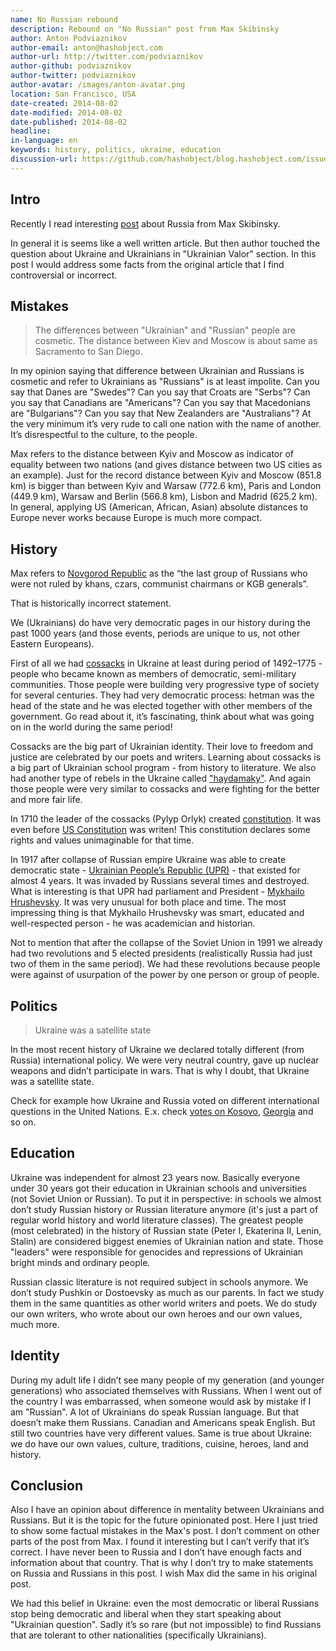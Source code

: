 ```yaml
---
name: No Russian rebound
description: Rebound on "No Russian" post from Max Skibinsky
author: Anton Podviaznikov
author-email: anton@hashobject.com
author-url: http://twitter.com/podviaznikov
author-github: podviaznikov
author-twitter: podviaznikov
author-avatar: /images/anton-avatar.png
location: San Francisco, USA
date-created: 2014-08-02
date-modified: 2014-08-02
date-published: 2014-08-02
headline:
in-language: en
keywords: history, politics, ukraine, education
discussion-url: https://github.com/hashobject/blog.hashobject.com/issues/18
---
```

## Intro

Recently I read interesting [post](https://www.evernote.com/shard/s3/sh/64926e07-83b7-47f2-8d66-42519ca42e42/56cd665b9cd6ebc659ed7a79b4dd770a) about Russia from Max Skibinsky.

In general it is seems like a well written article. But then author touched the question about Ukraine and Ukrainians in "Ukrainian Valor" section. In this post I would address some facts from the original article that I find controversial or incorrect.


## Mistakes

>The differences between "Ukrainian" and "Russian" people are cosmetic. The distance between Kiev and Moscow is about same as Sacramento to San Diego.

In my opinion saying that difference between Ukrainian and Russians is cosmetic and refer to Ukrainians as "Russians"  is at least impolite.
Can you say that Danes are "Swedes"? Can you say that Croats are "Serbs"? Can you say that Canadians are "Americans"? Can you say that Macedonians are "Bulgarians"? Can you say that New Zealanders are "Australians"? At the very minimum it’s very rude to call one nation with the name of another. It’s disrespectful to the culture, to the people.


Max refers to the distance between Kyiv and Moscow as indicator of equality between two nations (and gives distance between two US cities as an example). Just for the record distance between Kyiv and Moscow (851.8 km) is bigger than between Kyiv and Warsaw (772.6 km), Paris and London (449.9 km),  Warsaw and Berlin (566.8 km), Lisbon and Madrid (625.2 km). In general, applying US (American, African, Asian) absolute distances to Europe never works because Europe is much more compact.


## History

Max refers to [Novgorod Republic](http://en.wikipedia.org/wiki/Novgorod_Republic) as the “the last group of Russians who were not ruled by khans, czars, communist chairmans or KGB generals”.

That is historically incorrect statement.


We (Ukrainians) do have very democratic pages in our history during the past 1000 years (and those events, periods are unique to us, not other Eastern Europeans).

First of all we had [cossacks](http://en.wikipedia.org/wiki/Zaporozhian_Cossacks) in Ukraine at
least during period of 1492–1775  - people who became known as members of democratic, semi-military communities. Those people were building very progressive type of society for several centuries. They had very democratic process: hetman was the head of the state and he was elected together with other members of the government. Go read about it, it’s fascinating, think about what was going on in the world during the same period!

Cossacks are the big part of Ukrainian identity. Their love to freedom and justice are celebrated by our poets and writers. Learning about cossacks is a big part of Ukrainian school program - from history to literature.
We also had another type of rebels in the Ukraine called ["haydamaky"](http://en.wikipedia.org/wiki/Haidamaka).
And again those people were very similar to cossacks and were fighting for the better and more fair life.

In 1710 the leader of the cossacks (Pylyp Orlyk) created
[constitution](http://en.wikipedia.org/wiki/Constitution_of_Pylyp_Orlyk). It was even before
[US Constitution](http://en.wikipedia.org/wiki/United_States_Constitution) was writen! This
constitution declares some rights and values unimaginable for that time.

In 1917 after collapse of Russian empire Ukraine was able to create democratic state -
[Ukrainian People’s Republic (UPR)](http://en.wikipedia.org/wiki/Ukrainian_People's_Republic) -  that existed for almost 4 years. It was invaded by Russians several times and destroyed.
What is interesting is that UPR had parliament and President -
[Mykhailo Hrushevsky](http://en.wikipedia.org/wiki/Mykhailo_Hrushevsky).
It was very unusual for both place and time. The most impressing thing is that Mykhailo Hrushevsky was smart, educated and well-respected person - he was academician and historian.

Not to mention that after the collapse of the Soviet Union in 1991 we already had two revolutions and 5 elected presidents (realistically Russia had just two of them in the same period). We had these revolutions because people were against of usurpation of the power by one person or group of people.


## Politics

>Ukraine was a satellite state

In the most recent history of Ukraine we declared totally different (from Russia) international policy. We were very neutral country, gave up nuclear weapons and didn’t participate in wars.
That is why I doubt, that Ukraine was a satellite state.

Check for example how Ukraine and Russia voted on different international questions in the United Nations. E.x. check [votes on Kosovo](http://unbisnet.un.org:8080/ipac20/ipac.jsp?session=14B6698V585J8.8756&menu=search&aspect=power&npp=50&ipp=20&spp=20&profile=voting&ri=5&source=~%21horizon&index=.VW&term=Kosovo&x=0&y=0&aspect=power), [Georgia](http://unbisnet.un.org:8080/ipac20/ipac.jsp?session=14B6698V585J8.8756&menu=search&aspect=power&npp=50&ipp=20&spp=20&profile=voting&ri=2&matchopt=0%7C0&source=~%21horizon&index=.VW&term=Georgia&x=14&y=13&aspect=power) and so on.


## Education

Ukraine was independent for almost 23 years now.
Basically everyone under 30 years got their education in Ukrainian schools and universities (not Soviet Union or Russian). To put it in perspective: in schools we almost don’t study Russian history or Russian literature anymore (it's just a part of regular world history and world literature classes). The greatest people (most celebrated) in the history of Russian state (Peter I,  Ekaterina II, Lenin, Stalin) are considered biggest enemies of Ukrainian nation and state. Those "leaders" were responsible for genocides and repressions of Ukrainian bright minds and ordinary people.

Russian classic literature is not required subject in schools anymore. We don’t study Pushkin or Dostoevsky as much as our parents. In fact we study them in the same quantities as other world writers and poets.
We do study our own writers, who wrote about our own heroes and our own values, much more.


## Identity

During my adult life I didn’t see many people of my generation (and younger generations) who associated themselves with Russians. When I went out of the country I was embarrassed, when someone would ask by mistake if I am "Russian". A lot of Ukrainians do speak Russian language. But that doesn’t make them Russians. Canadian and Americans speak English. But still two countries have very different values. Same is true about Ukraine: we do have our own values, culture, traditions, cuisine, heroes, land and history.



## Conclusion

Also I  have an opinion about difference in mentality between Ukrainians and Russians. But it is the topic for the future opinionated post. Here I just tried to show some factual mistakes in the Max's post.
I don’t comment on other parts of the post from Max. I found it interesting but I can’t verify that it’s correct. I have never been to Russia and I don’t have enough facts and information about that country. That is why I don’t try to make statements on Russia and Russians in this post. I wish Max did the same in his original post.

We had this belief in Ukraine: even the most democratic or liberal Russians stop being democratic and liberal when they start speaking about "Ukrainian question". Sadly it’s so rare (but not impossible) to find Russians that are tolerant to other nationalities (specifically Ukrainians).

